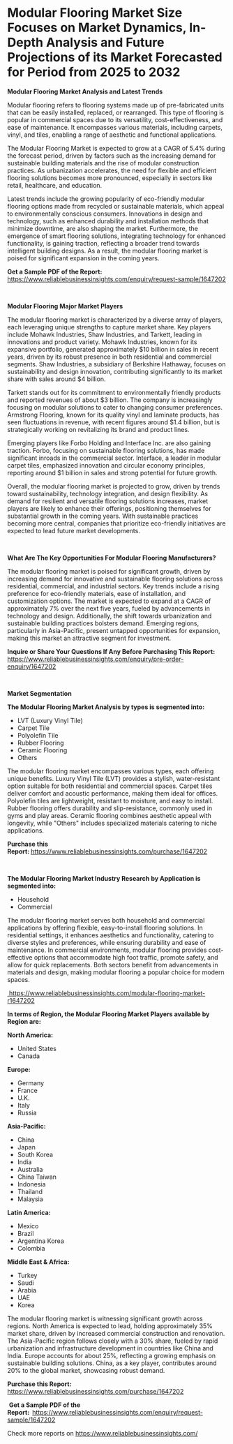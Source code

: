 <p><h1>Modular Flooring Market Size Focuses on Market Dynamics, In-Depth Analysis and Future Projections of its Market Forecasted for Period from 2025 to 2032</h1></p><p><strong>Modular Flooring Market Analysis and Latest Trends</strong></p>
<p><p>Modular flooring refers to flooring systems made up of pre-fabricated units that can be easily installed, replaced, or rearranged. This type of flooring is popular in commercial spaces due to its versatility, cost-effectiveness, and ease of maintenance. It encompasses various materials, including carpets, vinyl, and tiles, enabling a range of aesthetic and functional applications.</p><p>The Modular Flooring Market is expected to grow at a CAGR of 5.4% during the forecast period, driven by factors such as the increasing demand for sustainable building materials and the rise of modular construction practices. As urbanization accelerates, the need for flexible and efficient flooring solutions becomes more pronounced, especially in sectors like retail, healthcare, and education.</p><p>Latest trends include the growing popularity of eco-friendly modular flooring options made from recycled or sustainable materials, which appeal to environmentally conscious consumers. Innovations in design and technology, such as enhanced durability and installation methods that minimize downtime, are also shaping the market. Furthermore, the emergence of smart flooring solutions, integrating technology for enhanced functionality, is gaining traction, reflecting a broader trend towards intelligent building designs. As a result, the modular flooring market is poised for significant expansion in the coming years.</p></p>
<p><strong>Get a Sample PDF of the Report:&nbsp;</strong> <a href="https://www.reliablebusinessinsights.com/enquiry/request-sample/1647202?utm_campaign=96&utm_medium=2&utm_source=Github&utm_content=ia&utm_term=06022025&utm_id=modular-flooring">https://www.reliablebusinessinsights.com/enquiry/request-sample/1647202</a></p>
<p>&nbsp;</p>
<p><strong>Modular Flooring Major Market Players</strong></p>
<p><p>The modular flooring market is characterized by a diverse array of players, each leveraging unique strengths to capture market share. Key players include Mohawk Industries, Shaw Industries, and Tarkett, leading in innovations and product variety. Mohawk Industries, known for its expansive portfolio, generated approximately $10 billion in sales in recent years, driven by its robust presence in both residential and commercial segments. Shaw Industries, a subsidiary of Berkshire Hathaway, focuses on sustainability and design innovation, contributing significantly to its market share with sales around $4 billion.</p><p>Tarkett stands out for its commitment to environmentally friendly products and reported revenues of about $3 billion. The company is increasingly focusing on modular solutions to cater to changing consumer preferences. Armstrong Flooring, known for its quality vinyl and laminate products, has seen fluctuations in revenue, with recent figures around $1.4 billion, but is strategically working on revitalizing its brand and product lines.</p><p>Emerging players like Forbo Holding and Interface Inc. are also gaining traction. Forbo, focusing on sustainable flooring solutions, has made significant inroads in the commercial sector. Interface, a leader in modular carpet tiles, emphasized innovation and circular economy principles, reporting around $1 billion in sales and strong potential for future growth.</p><p>Overall, the modular flooring market is projected to grow, driven by trends toward sustainability, technology integration, and design flexibility. As demand for resilient and versatile flooring solutions increases, market players are likely to enhance their offerings, positioning themselves for substantial growth in the coming years. With sustainable practices becoming more central, companies that prioritize eco-friendly initiatives are expected to lead future market developments.</p></p>
<p>&nbsp;</p>
<p><strong>What Are The Key Opportunities For Modular Flooring Manufacturers?</strong></p>
<p><p>The modular flooring market is poised for significant growth, driven by increasing demand for innovative and sustainable flooring solutions across residential, commercial, and industrial sectors. Key trends include a rising preference for eco-friendly materials, ease of installation, and customization options. The market is expected to expand at a CAGR of approximately 7% over the next five years, fueled by advancements in technology and design. Additionally, the shift towards urbanization and sustainable building practices bolsters demand. Emerging regions, particularly in Asia-Pacific, present untapped opportunities for expansion, making this market an attractive segment for investment.</p></p>
<p><strong>Inquire or Share Your Questions If Any Before Purchasing This Report:</strong> <a href="https://www.reliablebusinessinsights.com/enquiry/pre-order-enquiry/1647202?utm_campaign=96&utm_medium=2&utm_source=Github&utm_content=ia&utm_term=06022025&utm_id=modular-flooring">https://www.reliablebusinessinsights.com/enquiry/pre-order-enquiry/1647202</a></p>
<p>&nbsp;</p>
<p><strong>Market Segmentation</strong></p>
<p><strong>The Modular Flooring Market Analysis by types is segmented into:</strong></p>
<p><ul><li>LVT (Luxury Vinyl Tile)</li><li>Carpet Tile</li><li>Polyolefin Tile</li><li>Rubber Flooring</li><li>Ceramic Flooring</li><li>Others</li></ul></p>
<p><p>The modular flooring market encompasses various types, each offering unique benefits. Luxury Vinyl Tile (LVT) provides a stylish, water-resistant option suitable for both residential and commercial spaces. Carpet tiles deliver comfort and acoustic performance, making them ideal for offices. Polyolefin tiles are lightweight, resistant to moisture, and easy to install. Rubber flooring offers durability and slip-resistance, commonly used in gyms and play areas. Ceramic flooring combines aesthetic appeal with longevity, while "Others" includes specialized materials catering to niche applications.</p></p>
<p><strong>Purchase this Report:&nbsp;</strong><a href="https://www.reliablebusinessinsights.com/purchase/1647202?utm_campaign=96&utm_medium=2&utm_source=Github&utm_content=ia&utm_term=06022025&utm_id=modular-flooring">https://www.reliablebusinessinsights.com/purchase/1647202</a></p>
<p>&nbsp;</p>
<p><strong>The Modular Flooring Market Industry Research by Application is segmented into:</strong></p>
<p><ul><li>Household</li><li>Commercial</li></ul></p>
<p><p>The modular flooring market serves both household and commercial applications by offering flexible, easy-to-install flooring solutions. In residential settings, it enhances aesthetics and functionality, catering to diverse styles and preferences, while ensuring durability and ease of maintenance. In commercial environments, modular flooring provides cost-effective options that accommodate high foot traffic, promote safety, and allow for quick replacements. Both sectors benefit from advancements in materials and design, making modular flooring a popular choice for modern spaces.</p></p>
<p><a href="https://www.reliablebusinessinsights.com/modular-flooring-market-r1647202?utm_campaign=96&utm_medium=2&utm_source=Github&utm_content=ia&utm_term=06022025&utm_id=modular-flooring">&nbsp;https://www.reliablebusinessinsights.com/modular-flooring-market-r1647202</a></p>
<p><strong>In terms of Region, the Modular Flooring Market Players available by Region are:</strong></p>
<p>
    <p> <strong> North America: </strong>
        <ul>
            <li>United States</li>
            <li>Canada</li>
        </ul>
        </p> 
    <p> <strong> Europe: </strong>
        <ul>
            <li>Germany</li>
            <li>France</li>
            <li>U.K.</li>
            <li>Italy</li>
            <li>Russia</li>
        </ul>
        </p> 
    <p> <strong> Asia-Pacific: </strong>
        <ul>
            <li>China</li>
            <li>Japan</li>
            <li>South Korea</li>
            <li>India</li>
            <li>Australia</li>
            <li>China Taiwan</li>
            <li>Indonesia</li>
            <li>Thailand</li>
            <li>Malaysia</li>
        </ul>
        </p> 
    <p> <strong> Latin America: </strong>
        <ul>
            <li>Mexico</li>
            <li>Brazil</li>
            <li>Argentina Korea</li>
            <li>Colombia</li>
        </ul>
        </p> 
    <p> <strong> Middle East & Africa: </strong>
        <ul>
            <li>Turkey</li>
            <li>Saudi</li>
            <li>Arabia</li>
            <li>UAE</li>
            <li>Korea</li>
        </ul>
    </p>
    </p>
<p><p>The modular flooring market is witnessing significant growth across regions. North America is expected to lead, holding approximately 35% market share, driven by increased commercial construction and renovation. The Asia-Pacific region follows closely with a 30% share, fueled by rapid urbanization and infrastructure development in countries like China and India. Europe accounts for about 25%, reflecting a growing emphasis on sustainable building solutions. China, as a key player, contributes around 20% to the global market, showcasing robust demand.</p></p>
<p><strong>Purchase this Report: </strong><a href="https://www.reliablebusinessinsights.com/purchase/1647202?utm_campaign=96&utm_medium=2&utm_source=Github&utm_content=ia&utm_term=06022025&utm_id=modular-flooring">https://www.reliablebusinessinsights.com/purchase/1647202</a></p>
<p>&nbsp;<strong>Get a Sample PDF of the Report:&nbsp;&nbsp;</strong><a href="https://www.reliablebusinessinsights.com/enquiry/request-sample/1647202?utm_campaign=96&utm_medium=2&utm_source=Github&utm_content=ia&utm_term=06022025&utm_id=modular-flooring">https://www.reliablebusinessinsights.com/enquiry/request-sample/1647202</a></p>
<p><strong></strong></p>
<p>Check more reports on <a href="https://www.reliablebusinessinsights.com/?utm_campaign=96&utm_medium=2&utm_source=Github&utm_content=ia&utm_term=06022025&utm_id=modular-flooring">https://www.reliablebusinessinsights.com/</a></p>